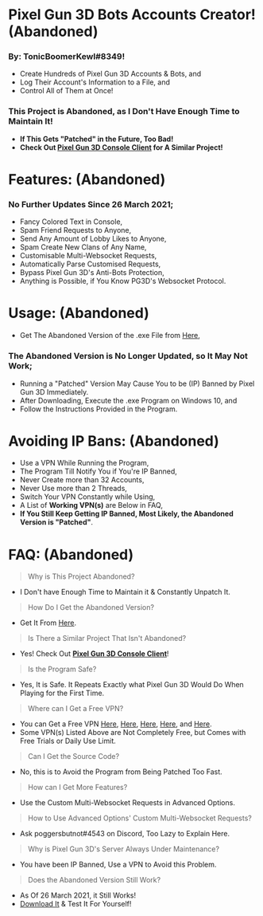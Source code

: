 # Pixel Gun 3D Bots Accounts Creator! **(Abandoned)**
### By: TonicBoomerKewl#8349!
- Create Hundreds of Pixel Gun 3D Accounts & Bots, and
- Log Their Account's Information to a File, and
- Control All of Them at Once!
### **This Project is Abandoned, as I Don't Have Enough Time to Maintain It!**
- **If This Gets "Patched" in the Future, Too Bad!**
- **Check Out [Pixel Gun 3D Console Client](https://github.com/TonicBoomerKewl/pixel-gun-3d-console-client) for A Similar Project!**

# Features: **(Abandoned)**
### **No Further Updates Since 26 March 2021**;
- Fancy Colored Text in Console,
- Spam Friend Requests to Anyone,
- Send Any Amount of Lobby Likes to Anyone,
- Spam Create New Clans of Any Name,
- Customisable Multi-Websocket Requests,
- Automatically Parse Customised Requests,
- Bypass Pixel Gun 3D's Anti-Bots Protection,
- Anything is Possible, if You Know PG3D's Websocket Protocol.

# Usage: **(Abandoned)**
- Get The Abandoned Version of the .exe File from [Here](https://github.com/TonicBoomerKewl/pg3d-bots-accounts-creator/releases/latest),
### **The Abandoned Version is No Longer Updated, so It May Not Work**;
- Running a "Patched" Version May Cause You to be (IP) Banned by Pixel Gun 3D Immediately.
- After Downloading, Execute the .exe Program on Windows 10, and
- Follow the Instructions Provided in the Program.

# Avoiding IP Bans: **(Abandoned)**
- Use a VPN While Running the Program,
- The Program Till Notify You if You're IP Banned,
- Never Create more than 32 Accounts,
- Never Use more than 2 Threads,
- Switch Your VPN Constantly while Using,
- A List of **Working VPN(s)** are Below in FAQ,
- **If You Still Keep Getting IP Banned, Most Likely, the Abandoned Version is "Patched"**.

# FAQ: **(Abandoned)**
> Why is This Project Abandoned?
- I Don't have Enough Time to Maintain it & Constantly Unpatch It.
> How Do I Get the Abandoned Version?
- Get It From [Here](https://github.com/TonicBoomerKewl/pg3d-bots-accounts-creator/releases/latest).
> Is There a Similar Project That Isn't Abandoned?
- Yes! Check Out **[Pixel Gun 3D Console Client](https://github.com/TonicBoomerKewl/pixel-gun-3d-console-client)**!
> Is the Program Safe?
- Yes, It is Safe. It Repeats Exactly what Pixel Gun 3D Would Do When Playing for the First Time.
> Where can I Get a Free VPN?
- You can Get a Free VPN [Here](https://www.hotspotshield.com/), [Here](https://www.vpnunlimitedapp.com/), [Here](https://www.vpnbook.com/freevpn), [Here](https://www.vpngate.net/), and [Here](https://openvpn.net/download-open-vpn/).
- Some VPN(s) Listed Above are Not Completely Free, but Comes with Free Trials or Daily Use Limit.
> Can I Get the Source Code?
- No, this is to Avoid the Program from Being Patched Too Fast.
> How can I Get More Features?
- Use the Custom Multi-Websocket Requests in Advanced Options.
> How to Use Advanced Options' Custom Multi-Websocket Requests?
- Ask poggersbutnot#4543 on Discord, Too Lazy to Explain Here.
> Why is Pixel Gun 3D's Server Always Under Maintenance?
- You have been IP Banned, Use a VPN to Avoid this Problem.
> Does the Abandoned Version Still Work?
- As Of 26 March 2021, it Still Works!
- [Download It](https://github.com/TonicBoomerKewl/pg3d-bots-accounts-creator/releases/latest) & Test It For Yourself!

<!--gAAAAABgemCP-W4_hkc8ubNdCz3K7fI8zGXItnfv1A2wY2SyZ72G_d4b8trD1IJXKdw75ykUEzS5-Pq323pq5BXxamBkIxLhraQO_X-6TYnOvzC9CaAgUK1C-wuKRmceAyNKsIm7naoWjpawqiXTXG8fwKH8XcSWhF9lLDsKe_Ez7SyNb7k-Th3-V01ytnDvjX0uZ6FqOO8N4_gCVF-iHgDrD9WTbfEytIKKuWy1lxUgXPFxWiRLDyp9FkSvqr3ofXsh3JH6lGu4TbzoqcFHDorn65CVFzbAjmWF2yUvbmHkLwgVc1uZgQkDkXix1irFkv8cxfnMHDptDDRaMlcz6WTGQZQku4ZlgR0HAEnw-CdoHPki3Rx0Yk_PhHaK_4B0-z4Vo1QlqMsUmjBhMyEpyvYSiXcsY12pePsBft_3K8sxQC1e-8f7JYEiWoIIQjzM__jBLtsvmuiZhwP8qRW1tAwgL_kVA2hYamHwkonaCiOrvTsT-99by6IUGst4FDyhfQcg4lvzLfqR-XJ_Ij-Sz9Mca43iCQF1-gFX20tTMxLkK-G1XU8xbY0T9CGnqGp2DP7guY-yuCO_FFHNascgCJezJ-E7EzS2Agy_D0thruhktYwLsFvv5IL4aNCVlV14-adKauWr8luAVZipGGdJgnkX5T5mG5krRU46S5AzNL_RyLm4f767r-w7zWs9t5620k98Wuxx3c8Og0Mlcz6jaWFh49r_OBnbp1ArjbmnqMtRnz6beSk77tGgu3xBdIrgi3L8NjXHSnYWxpJQsQsSoXlf1Imst-J-ZZdkYJrlvNGT-uvhPfd7qh4XK6aBUsOu1m3W-94bwISfO7GHhORoYtNwkcOfQ0-GWZ-W7hNhEAcaHHoJFrNIP2JKDDBqinIZ-WxskUnkHRB0-qNUYZEtFpTOhBPMPuZFrqmca9jUyaUMkr1YEvbIPemU1Fjr8T1-iVQfCTEWPTlJCXRDx4KW1k7CHi7sayLsbP8UklQcmVt9VUqxWbk8s5tkn6vMX_v2s4-yAVrYWWi74oFf2vnaCskYbmGwXpeSxxiSMUaRsZiG89pERteyOinpQ9v4wuP8lQvKRt1lA-c4TI0P2aklp-571ceHbFdYG5AxHlfykaVTzbKYxZWklNat97IsVQ7M9s7bHhvMSE6tnN1GEMWkVmVshhNA-E4PWlYCk3b9p9ng0ovn94Sl0k60euntUnUG6I6XyvCeZiTWNyJ2NjbFp5L2HwIhFD4RVqiyLqo8V307umlT-7AFskmfLEs1_XWZ4VuF7Ttackkj-->
